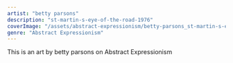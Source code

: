 ```yaml
---
artist: "betty parsons"
description: "st-martin-s-eye-of-the-road-1976"
coverImage: "/assets/abstract-expressionism/betty-parsons_st-martin-s-eye-of-the-road-1976.jpg"
genre: "Abstract Expressionism"
---
```

This is an art by betty parsons on Abstract Expressionism

